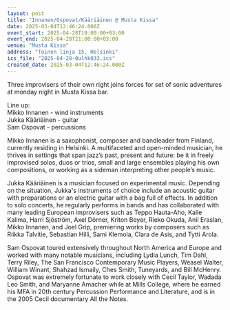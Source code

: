 ```yaml
---
layout: post
title: "Innanen/Ospovat/Kääriäinen @ Musta Kissa"
date: 2025-03-04T12:46:24.000Z
event_start: 2025-04-28T19:00:00+03:00
event_end: 2025-04-28T21:00:00+03:00
venue: "Musta Kissa"
address: "Toinen linja 15, Helsinki"
ics_file: "2025-04-28-0ulhk033.ics"
created_date: 2025-03-04T12:46:24.000Z
---
```


Three improvisers of their own right joins forces for set of sonic adventures at monday night in Musta Kissa bar.  
  
Line up:  
Mikko Innanen - wind instruments  
Jukka Kääriäinen - guitar  
Sam Ospovat - percussions  
  
  
Mikko Innanen is a saxophonist, composer and bandleader from Finland, currently residing in Helsinki. A multifaceted and open-minded musician, he thrives in settings that span jazz’s past, present and future: be it in freely improvised solos, duos or trios, small and large ensembles playing his own compositions, or working as a sideman interpreting other people’s music.  
  
Jukka Kääriäinen is a musician focused on experimental music. Depending on the situation, Jukka's instruments of choice include an acoustic guitar with preparations or an electric guitar with a bag full of effects. In addition to solo concerts, he regularly performs in bands and has collaborated with many leading European improvisers such as Teppo Hauta-Aho, Kalle Kalima, Harri Sjöström, Axel Dörner, Kriton Beyer, Rieko Okuda, Anil Eraslan, Mikko Innanen, and Joel Grip, premiering works by composers such as Riikka Talvitie, Sebastian Hilli, Sami Klemola, Clara de Asis, and Tytti Arola.  
  
Sam Ospovat toured extensively throughout North America and Europe and worked with many notable musicians, including Lydia Lunch, Tim Dahl, Terry Riley, The San Francisco Contemporary Music Players, Weasel Walter, William Winant, Shahzad Ismaily, Ches Smith, Tuneyards, and Bill McHenry. Ospovat was extremely fortunate to work closely with Cecil Taylor, Wadada Leo Smith, and Maryanne Amacher while at Mills College, where he earned his MFA in 20th century Percussion Performance and Literature, and is in the 2005 Cecil documentary All the Notes.
